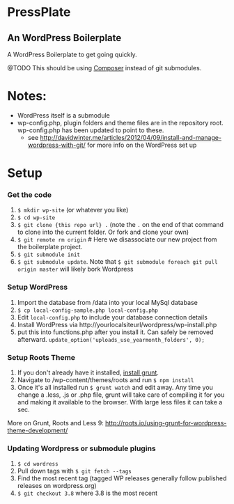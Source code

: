 # PressPlate
## An WordPress Boilerplate

A WordPress Boilerplate to get going quickly. 

@TODO This should be using [Composer](http://roots.io/using-composer-with-wordpress/) instead of git submodules.

# Notes:
* WordPress itself is a submodule
* wp-config.php, plugin folders and theme files are in the repository root. wp-config.php has been updated to point to
  these.
  * see http://davidwinter.me/articles/2012/04/09/install-and-manage-wordpress-with-git/ for more info on the WordPress
	set up

# Setup
### Get the code
1. `$ mkdir wp-site` (or whatever you like)
2. `$ cd wp-site`
3. `$ git clone {this repo url} .`  (note the ` . ` on the end of that
   command to clone into the current folder. Or fork and clone your own)
4. `$ git remote rm origin` # Here we disassociate our new project from the boilerplate project. 
4. `$ git submodule init` 
5. `$ git submodule update`. Note that `$ git submodule foreach git pull origin master` will likely bork Wordpress

### Setup WordPress
1. Import the database from /data into your local MySql database
2. `$ cp local-config-sample.php local-config.php`
3. Edit `local-config.php` to include your database connection details
4. Install WordPress via http://yourlocalsiteurl/wordpress/wp-install.php
5. put this into functions.php after you install it. Can safely be removed afterward.
   `update_option('uploads_use_yearmonth_folders', 0);`

### Setup Roots Theme
1. If you don't already have it installed, [install grunt](http://gruntjs.com/getting-started).
2. Navigate to /wp-content/themes/roots and run `$ npm install`
3. Once it's all installed run `$ grunt watch` and edit away. Any time you change a .less, .js or .php file,
  grunt will take care of compiling it for you and making it available to the browser. With large less files it
  can take a sec.


  More on Grunt, Roots and Less 9: http://roots.io/using-grunt-for-wordpress-theme-development/


### Updating Wordpress or submodule plugins
1. `$ cd wordress`
2. Pull down tags with `$ git fetch --tags`
3. Find the most recent tag (tagged WP releases generally follow published releases on wordpress.org)
4. `$ git checkout 3.8` where 3.8 is the most recent


